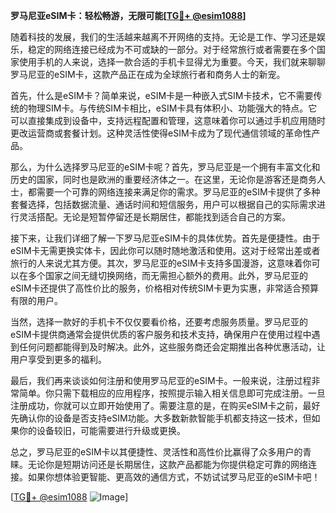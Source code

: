 **罗马尼亚eSIM卡：轻松畅游，无限可能[[TG💪+ @esim1088](https://t.me/s/esim1088)]**

随着科技的发展，我们的生活越来越离不开网络的支持。无论是工作、学习还是娱乐，稳定的网络连接已经成为不可或缺的一部分。对于经常旅行或者需要在多个国家使用手机的人来说，选择一款合适的手机卡显得尤为重要。今天，我们就来聊聊罗马尼亚的eSIM卡，这款产品正在成为全球旅行者和商务人士的新宠。

首先，什么是eSIM卡？简单来说，eSIM卡是一种嵌入式SIM卡技术，它不需要传统的物理SIM卡。与传统SIM卡相比，eSIM卡具有体积小、功能强大的特点。它可以直接集成到设备中，支持远程配置和管理，这意味着你可以通过手机应用随时更改运营商或套餐计划。这种灵活性使得eSIM卡成为了现代通信领域的革命性产品。

那么，为什么选择罗马尼亚的eSIM卡呢？首先，罗马尼亚是一个拥有丰富文化和历史的国家，同时也是欧洲的重要经济体之一。在这里，无论你是游客还是商务人士，都需要一个可靠的网络连接来满足你的需求。罗马尼亚的eSIM卡提供了多种套餐选择，包括数据流量、通话时间和短信服务，用户可以根据自己的实际需求进行灵活搭配。无论是短暂停留还是长期居住，都能找到适合自己的方案。

接下来，让我们详细了解一下罗马尼亚eSIM卡的具体优势。首先是便捷性。由于eSIM卡无需更换实体卡，因此你可以随时随地激活和使用。这对于经常出差或者旅行的人来说尤其方便。其次，罗马尼亚的eSIM卡支持多国漫游，这意味着你可以在多个国家之间无缝切换网络，而无需担心额外的费用。此外，罗马尼亚的eSIM卡还提供了高性价比的服务，价格相对传统SIM卡更为实惠，非常适合预算有限的用户。

当然，选择一款好的手机卡不仅仅要看价格，还要考虑服务质量。罗马尼亚的eSIM卡提供商通常会提供优质的客户服务和技术支持，确保用户在使用过程中遇到任何问题都能得到及时解决。此外，这些服务商还会定期推出各种优惠活动，让用户享受到更多的福利。

最后，我们再来谈谈如何注册和使用罗马尼亚的eSIM卡。一般来说，注册过程非常简单。你只需下载相应的应用程序，按照提示输入相关信息即可完成注册。一旦注册成功，你就可以立即开始使用了。需要注意的是，在购买eSIM卡之前，最好先确认你的设备是否支持eSIM功能。大多数新款智能手机都支持这一技术，但如果你的设备较旧，可能需要进行升级或更换。

总之，罗马尼亚的eSIM卡以其便捷性、灵活性和高性价比赢得了众多用户的青睐。无论你是短期访问还是长期居住，这款产品都能为你提供稳定可靠的网络连接。如果你想体验更智能、更高效的通信方式，不妨试试罗马尼亚的eSIM卡吧！

[[TG💪+ @esim1088](https://t.me/s/esim1088) ![Image](https://i.postimg.cc/4NQfJmqS/Snipaste-2025-05-13-00-14-12.png)]